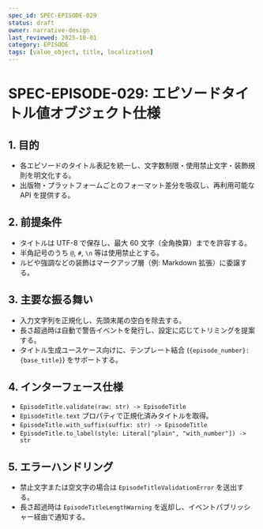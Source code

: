 ```yaml
---
spec_id: SPEC-EPISODE-029
status: draft
owner: narrative-design
last_reviewed: 2025-10-01
category: EPISODE
tags: [value_object, title, localization]
---
```

# SPEC-EPISODE-029: エピソードタイトル値オブジェクト仕様

## 1. 目的
- 各エピソードのタイトル表記を統一し、文字数制限・使用禁止文字・装飾規則を明文化する。
- 出版物・プラットフォームごとのフォーマット差分を吸収し、再利用可能な API を提供する。

## 2. 前提条件
- タイトルは UTF-8 で保存し、最大 60 文字（全角換算）までを許容する。
- 半角記号のうち `@`, `#`, `\n` 等は使用禁止とする。
- ルビや強調などの装飾はマークアップ層（例: Markdown 拡張）に委譲する。

## 3. 主要な振る舞い
- 入力文字列を正規化し、先頭末尾の空白を除去する。
- 長さ超過時は自動で警告イベントを発行し、設定に応じてトリミングを提案する。
- タイトル生成ユースケース向けに、テンプレート結合 (`{episode_number}:{base_title}`) をサポートする。

## 4. インターフェース仕様
- `EpisodeTitle.validate(raw: str) -> EpisodeTitle`
- `EpisodeTitle.text` プロパティで正規化済みタイトルを取得。
- `EpisodeTitle.with_suffix(suffix: str) -> EpisodeTitle`
- `EpisodeTitle.to_label(style: Literal["plain", "with_number"]) -> str`

## 5. エラーハンドリング
- 禁止文字または空文字の場合は `EpisodeTitleValidationError` を送出する。
- 長さ超過時は `EpisodeTitleLengthWarning` を返却し、イベントパブリッシャー経由で通知する。

